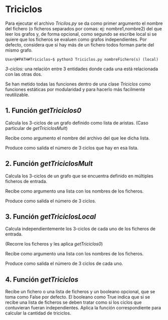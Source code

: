 # Triciclos
Para ejecutar el archivo _Tricilos.py_ se da como primer argumento el nombre del fichero (o ficheros separados por comas: ej: nombre1,nombre2) del que leer los grafos y, de forma opcional, como segundo se escribe local si se quiere que los ficheros se evaluen como grafos independientes. Por defecto, considera que si hay más de un fichero todos forman parte del mismo grafo.

```console
User@#PATH#Triciclos~$ python3 Triciclos.py nombreFichero(s) (local)
```

*3-ciclos:* una relación entre 3 entidades donde cada una está relacionada con las otras dos.

Se han metido todas las funciones dentro de una clase _Triciclos_ como funciones estáticas por modularidad y para hacerlo más facilmente reutilizable.

## 1. Función _getTriciclos0_
Calcula los 3-ciclos de un grafo definido como lista de aristas. (Caso particular de _getTriciclosMult_)

Recibe como argumento el nombre del archivo del que lee dicha lista.

Produce como salida el número de 3 ciclos que hay en esa lista.

## 2. Función _getTriciclosMult_
Calcula los 3-ciclos de un grafo que se encuentra definido en múltiples ficheros de entrada.

Recibe como argumento una lista con los nombres de los ficheros.

Produce como salida el número de 3 ciclos.

## 3. Función _getTriciclosLocal_
Calcula independientemente los 3-ciclos de cada uno de los ficheros de entrada.

(Recorre los ficheros y les aplica _getTriciclos0_)

Recibe como argumento una lista con los nombres de los ficheros.

Produce como salida el número de 3 ciclos de cada uno.

## 4. Función _getTriciclos_
Recibe un fichero o una lista de ficheros y un booleano opcional, que se toma como False por defecto. El booleano como True indica que si se recibe una lista de ficheros
se deben tratar como si los ciclos que contuvieran fueran independientes. Aplica la función correspondiente para calcular la cantidad de triciclos.
